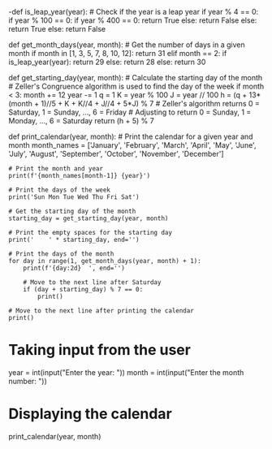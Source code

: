 -def is_leap_year(year):
    # Check if the year is a leap year
    if year % 4 == 0:
        if year % 100 == 0:
            if year % 400 == 0:
                return True
            else:
                return False
        else:
            return True
    else:
        return False


def get_month_days(year, month):
    # Get the number of days in a given month
    if month in [1, 3, 5, 7, 8, 10, 12]:
        return 31
    elif month == 2:
        if is_leap_year(year):
            return 29
        else:
            return 28
    else:
        return 30


def get_starting_day(year, month):
    # Calculate the starting day of the month
    # Zeller's Congruence algorithm is used to find the day of the week
    if month < 3:
        month += 12
        year -= 1
    q = 1
    K = year % 100
    J = year // 100
    h = (q + 13*(month + 1)//5 + K + K//4 + J//4 + 5*J) % 7
    # Zeller's algorithm returns 0 = Saturday, 1 = Sunday, ..., 6 = Friday
    # Adjusting to return 0 = Sunday, 1 = Monday, ..., 6 = Saturday
    return (h + 5) % 7


def print_calendar(year, month):
    # Print the calendar for a given year and month
    month_names = ['January', 'February', 'March', 'April', 'May', 'June', 'July',
                   'August', 'September', 'October', 'November', 'December']
    
    # Print the month and year
    print(f'{month_names[month-1]} {year}')
    
    # Print the days of the week
    print('Sun Mon Tue Wed Thu Fri Sat')
    
    # Get the starting day of the month
    starting_day = get_starting_day(year, month)
    
    # Print the empty spaces for the starting day
    print('    ' * starting_day, end='')
    
    # Print the days of the month
    for day in range(1, get_month_days(year, month) + 1):
        print(f'{day:2d}  ', end='')
        
        # Move to the next line after Saturday
        if (day + starting_day) % 7 == 0:
            print()
    
    # Move to the next line after printing the calendar
    print()


# Taking input from the user
year = int(input("Enter the year: "))
month = int(input("Enter the month number: "))

# Displaying the calendar
print_calendar(year, month)
